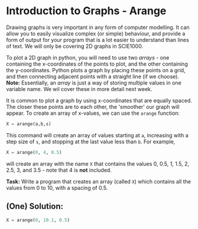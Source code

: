 # Introduction to Graphs - Arange

Drawing graphs is very important in any form of computer modelling. It can allow you to easily visualize complex (or simple) behaviour, and provide a form of output for your program that is a lot easier to understand than lines of text. We will only be covering 2D graphs in SCIE1000.

To plot a 2D graph in python, you will need to use two *arrays* - one containing the x-coordinates of the points to plot, and the other containing the y-coordinates. Python plots a graph by placing these points on a grid, and then connecting adjacent points with a straight line (if we choose).
**Note:** Essentially, an *array* is just a way of storing multiple values in one variable name. We wil cover these in more detail next week.

It is common to plot a graph by using x-coordinates that are equally spaced. The closer these points are to each other, the 'smoother' our graph will appear. To create an array of x-values, we can use the `arange` function:

```python
X = arange(a,b,s)
```

This command will create an array of values starting at `a`, increasing with a step size of `s`, and stopping at the last value less than `b`. For example,

```python
X = arange(0, 4, 0.5)
```

will create an array with the name `X` that contains the values 0, 0.5, 1, 1.5, 2, 2.5, 3, and 3.5 - note that 4 is **not** included.

**Task:** Write a program that creates an array (called `X`) which contains all the values from 0 to 10, with a spacing of 0.5.

## (One) Solution:
```python
X = arange(0, 10.1, 0.5)
```
